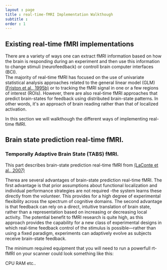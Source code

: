 ```yaml
---
layout : page
title : real-time-fMRI Implementation Walkthough
subtitle : 
order : 1
---
```

## Existing real-time fMRI implementations

There are a variety of ways one can extract fMRI information based on how the brain is responding during an experiment and then
 use this information to change stimuli (neurofeedback) or controll brain computer interfaces (BCI).  
The majority of real-time fMRI has focused on the use of univariate statistical analysis approaches related to the general linear model
(GLM) [\(Friston et al., 1995b\)](http://spin.ecn.purdue.edu/fmri/PDFLibrary/FristonK_HBM_1995_2_189_210.pdf) or to tracking the 
fMRI signal in one or a few regions of interest (ROIs). However, there are also real-time fMRI approaches that predict brain-states for feedback using distributed brain-state patterns. In other words, it's an approach of brain reading rather than that of localized activation.

In this section we will walkthough the different ways of implementing real-time fMRI.

##  Brain state prediction real-time fMRI.
### Temporally Adaptive Brain State (TABS) fMRI.

This part describes brain-state prediction real-time fMRI from [\(LaConte et al., 2007\)](http://www.ncbi.nlm.nih.gov/pubmed/17133383)

Therea are several advantages of brain-state prediction real-time fMRI. The first advantage is that prior assumptions
 about functional localization and individual performance strategies are not required -the system learns these directly from the volunteer. This provides
for a high degree of experimental flexibility across the spectrum of cognitive domains. The second advantage
is that feedback can rely on a direct, intuitive translation of brain state, rather than a representation based on
increasing or decreasing local activity. The potential benefit to fMRI research is quite high, as this approach provides
the capability for a new class of experimental designs in which real-time feedback control of the stimulus
is possible—rather than using a fixed paradigm, experiments can adaptively evolve as subjects receive
brain-state feedback.





The minimum required equipment that you will need to run a powerfull rt-fMRI on your scanner could look something like this:

CPU
RAM
etc.. 


